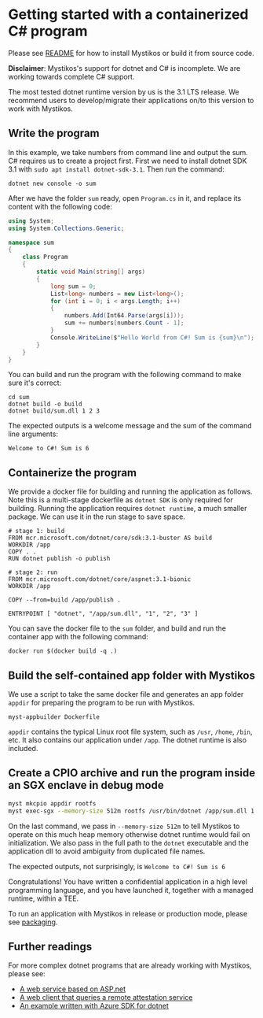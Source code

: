 # Getting started with a containerized C# program

Please see [README](../README.md) for how to install Mystikos or build
it from source code.

**Disclaimer**: Mystikos's support for dotnet and C# is incomplete.
We are working towards complete C# support.

The most tested dotnet runtime version by us is the 3.1 LTS release. We
recommend users to develop/migrate their applications on/to this version
to work with Mystikos.

## Write the program

In this example, we take numbers from command line and output the sum.
C# requires us to create a project first. First we need to install dotnet
SDK 3.1 with `sudo apt install dotnet-sdk-3.1`. Then run the command:

```
dotnet new console -o sum
```

After we have the folder `sum` ready, open `Program.cs` in it, and replace
its content with the following code:

```c#
using System;
using System.Collections.Generic;

namespace sum
{
    class Program
    {
        static void Main(string[] args)
        {
            long sum = 0;
            List<long> numbers = new List<long>();
            for (int i = 0; i < args.Length; i++)
            {
                numbers.Add(Int64.Parse(args[i]));
                sum += numbers[numbers.Count - 1];
            }
            Console.WriteLine($"Hello World from C#! Sum is {sum}\n");
        }
    }
}
```

You can build and run the program with the following command
to make sure it's correct:

```
cd sum
dotnet build -o build
dotnet build/sum.dll 1 2 3
```

The expected outputs is a welcome message and the sum of the command line arguments:

`Welcome to C#! Sum is 6`


## Containerize the program

We provide a docker file for building and running the application as follows.
Note this is a multi-stage dockerfile as `dotnet SDK` is only required for
building. Running the application requires `dotnet runtime`, a much smaller
package. We can use it in the run stage to save space.

```docker
# stage 1: build
FROM mcr.microsoft.com/dotnet/core/sdk:3.1-buster AS build
WORKDIR /app
COPY . .
RUN dotnet publish -o publish

# stage 2: run
FROM mcr.microsoft.com/dotnet/core/aspnet:3.1-bionic
WORKDIR /app

COPY --from=build /app/publish .

ENTRYPOINT [ "dotnet", "/app/sum.dll", "1", "2", "3" ]
```

You can save the docker file to the `sum` folder, and build and run the
container app with the following command:

`docker run $(docker build -q .)`

## Build the self-contained app folder with Mystikos

We use a script to take the same docker file and generates an
app folder `appdir` for preparing the program to be run with Mystikos.

```
myst-appbuilder Dockerfile
```
`appdir` contains the typical Linux root file system, such as `/usr`,
`/home`, `/bin`, etc. It also contains our application under `/app`.
The dotnet runtime is also included.

## Create a CPIO archive and run the program inside an SGX enclave in debug mode

```bash
myst mkcpio appdir rootfs
myst exec-sgx --memory-size 512m rootfs /usr/bin/dotnet /app/sum.dll 1 2 3
```

On the last command, we pass in `--memory-size 512m` to tell Mystikos to
operate on this much heap memory otherwise dotnet runtime would fail on
initialization.
We also pass in the full path to the `dotnet` executable and the application
dll to avoid ambiguity from duplicated file names.

The expected outputs, not surprisingly, is ``Welcome to C#! Sum is 6``

Congratulations! You have written a confidential application in a
high level programming language, and you have launched it, together with
a managed runtime, within a TEE.

To run an application with Mystikos in release or production mode, please see
[packaging](./sign-package.md).

## Further readings

For more complex dotnet programs that are already working with Mystikos, please see:

* [A web service based on ASP.net](https://github.com/deislabs/mystikos/tree/main/solutions/aspnet)
* [A web client that queries a remote attestation service](https://github.com/deislabs/mystikos/tree/main/solutions/dotnet/HelloWorld)
* [An example written with Azure SDK for dotnet](https://github.com/deislabs/mystikos/tree/main/solutions/dotnet_azure_sdk)